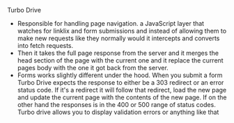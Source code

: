 Turbo Drive
- Responsible for handling page navigation. a JavaScript layer that watches for linklix and form submissions and instead of allowing them to make new requests like they normally would it intercepts and converts into fetch requests.
- Then it takes the full page response from the server and it merges the head section of the page with the current one and it replace the current pages body with the one it got back from the server.
- Forms works slightly different under the hood. When you submit a form Turbo Drive expects the response to either be a 303 redirect or an error status code. If it's a redirect it will follow that redirect, load the new page and update the current page with the contents of the new page. If on the other hand the responses is in the 400 or 500 range of status codes. Turbo drive allows you to display validation errors or anything like that
